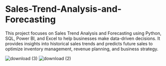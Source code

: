 # Sales-Trend-Analysis-and-Forecasting
This project focuses on Sales Trend Analysis and Forecasting using Python, SQL, Power BI, and Excel to help businesses make data-driven decisions. It provides insights into historical sales trends and predicts future sales to optimize inventory management, revenue planning, and business strategy.

![download (3)](https://github.com/user-attachments/assets/22295ddb-c958-4faa-885b-1709196073d1)
![download (2)](https://github.com/user-attachments/assets/582f44cf-884d-4feb-8282-1c0effb572c9)
